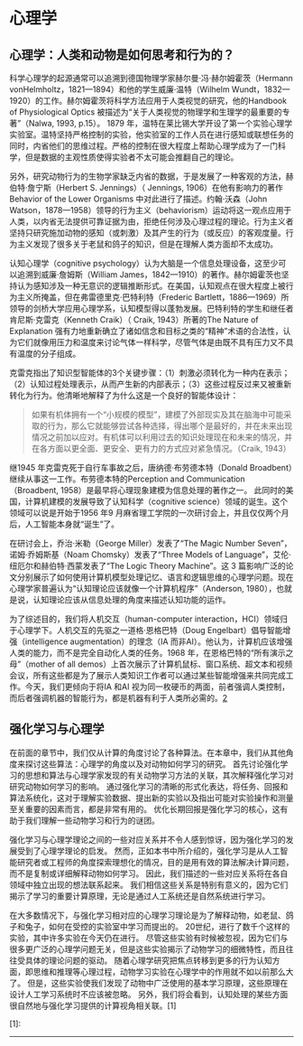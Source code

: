 

<!--
 * @version:
 * @Author:  StevenJokess（蔡舒起） https://github.com/StevenJokess
 * @Date: 2023-04-02 18:48:58
 * @LastEditors:  StevenJokess（蔡舒起） https://github.com/StevenJokess
 * @LastEditTime: 2023-04-14 02:29:20
 * @Description:
 * @Help me: 如有帮助，请赞助，失业3年了。![支付宝收款码](https://github.com/StevenJokess/d2rl/blob/master/img/%E6%94%B6.jpg)
 * @TODO::
 * @Reference:
-->
# 心理学


## 心理学：人类和动物是如何思考和行为的？

科学心理学的起源通常可以追溯到德国物理学家赫尔曼·冯·赫尔姆霍茨（Hermann vonHelmholtz，1821—1894）和他的学生威廉·温特（Wilhelm Wundt，1832—1920）的工作。赫尔姆霍茨将科学方法应用于人类视觉的研究，他的Handbook  of  Physiological  Optics 被描述为“关于人类视觉的物理学和生理学的最重要的专著”（Nalwa, 1993, p.15）。 1879 年，温特在莱比锡大学开设了第一个实验心理学实验室。温特坚持严格控制的实验，他实验室的工作人员在进行感知或联想任务的同时，内省他们的思维过程。严格的控制在很大程度上帮助心理学成为了一门科学，但是数据的主观性质使得实验者不太可能会推翻自己的理论。

另外，研究动物行为的生物学家缺乏内省的数据，于是发展了一种客观的方法，赫伯特·詹宁斯（Herbert S. Jennings）（ Jennings, 1906）在他有影响力的著作Behavior  of  the  Lower Organisms 中对此进行了描述。约翰·沃森（John Watson，1878—1958）领导的行为主义（behaviorism）运动将这一观点应用于人类，以内省无法提供可靠证据为由，拒绝任何涉及心理过程的理论。行为主义者坚持只研究施加动物的感知（或刺激）及其产生的行为（或反应）的客观度量。行为主义发现了很多关于老鼠和鸽子的知识，但是在理解人类方面却不太成功。

认知心理学（cognitive psychology）认为大脑是一个信息处理设备，这至少可以追溯到威廉·詹姆斯（William James，1842—1910）的著作。赫尔姆霍茨也坚持认为感知涉及一种无意识的逻辑推断形式。在美国，认知观点在很大程度上被行为主义所掩盖，但在弗雷德里克·巴特利特（Frederic Bartlett，1886—1969）所领导的剑桥大学应用心理学系，认知模型得以蓬勃发展。巴特利特的学生和继任者肯尼斯·克雷克（Kenneth Craik）（ Craik, 1943）所著的The Nature of Explanation 强有力地重新确立了诸如信念和目标之类的“精神”术语的合法性，认为它们就像用压力和温度来讨论气体一样科学，尽管气体是由既不具有压力又不具有温度的分子组成。

克雷克指出了知识型智能体的3个关键步骤：（1）刺激必须转化为一种内在表示；（2）认知过程处理表示，从而产生新的内部表示；（3）这些过程反过来又被重新转化为行为。他清晰地解释了为什么这是一个良好的智能体设计：

> 如果有机体拥有一个“小规模的模型”，建模了外部现实及其在脑海中可能采取的行为，那么它就能够尝试各种选择，得出哪个是最好的，并在未来出现情况之前加以应对。有机体可以利用过去的知识处理现在和未来的情况，并在各方面以更全面、更安全、更有力的方式应对紧急情况。（Craik, 1943）

继1945 年克雷克死于自行车事故之后，唐纳德·布劳德本特（Donald Broadbent）继续从事这一工作。布劳德本特的Perception  and  Communication（Broadbent, 1958）是最早将心理现象建模为信息处理的著作之一。
此同时的美国，计算机建模的发展导致了认知科学（cognitive science）领域的诞生。这个领域可以说是开始于1956 年9 月麻省理工学院的一次研讨会上，并且仅仅两个月后，人工智能本身就“诞生”了。

在研讨会上，乔治·米勒（George Miller）发表了“The Magic Number Seven”，诺姆·乔姆斯基（Noam Chomsky）发表了“Three Models of Language”，艾伦·纽厄尔和赫伯特·西蒙发表了“The Logic Theory Machine”。这 3 篇影响广泛的论文分别展示了如何使用计算机模型处理记忆、语言和逻辑思维的心理学问题。现在心理学家普遍认为“认知理论应该就像一个计算机程序”（Anderson, 1980），也就是说，认知理论应该从信息处理的角度来描述认知功能的运作。

为了综述目的，我们将人机交互（human-computer interaction，HCI）领域归于心理学下。人机交互的先驱之一道格·恩格巴特（Doug Engelbart）倡导智能增强（intelligence augmentation）的理念（IA 而非AI）。他认为，计算机应该增强人类的能力，而不是完全自动化人类的任务。1968 年，在恩格巴特的“所有演示之母”（mother of all demos）上首次展示了计算机鼠标、窗口系统、超文本和视频会议，所有这些都是为了展示人类知识工作者可以通过某些智能增强来共同完成工作。今天，我们更倾向于将IA 和AI 视为同一枚硬币的两面，前者强调人类控制，而后者强调机器的智能行为，都是机器有利于人类所必需的。[2]

## 强化学习与心理学

在前面的章节中，我们仅从计算的角度讨论了各种算法。在本章中，我们从其他角度来探讨这些算法：心理学的角度以及对动物如何学习的研究。 首先讨论强化学习的思想和算法与心理学家发现的有关动物学习方法的关联，其次解释强化学习对研究动物如何学习的影响。 通过强化学习的清晰的形式化表达，将任务、回报和算法系统化，这对于理解实验数据、提出新的实验以及指出可能对实验操作和测量至关重要的因素而言，都是非常有用的。 优化长期回报是强化学习的核心，这有助于我们理解一些动物学习和行为的谜团。

强化学习与心理学理论之间的一些对应关系并不令人感到惊讶，因为强化学习的发展受到了心理学理论的启发。 然而，正如本书中所介绍的，强化学习是从人工智能研究者或工程师的角度探索理想化的情况，目的是用有效的算法解决计算问题，而不是复制或详细解释动物如何学习。 因此，我们描述的一些对应关系将在各自领域中独立出现的想法联系起来。 我们相信这些关系是特别有意义的，因为它们揭示了学习的重要计算原理，无论是通过人工系统还是自然系统进行学习。

在大多数情况下，与强化学习相对应的心理学习理论是为了解释动物，如老鼠、鸽子和兔子，如何在受控的实验室中学习而提出的。 20世纪，进行了数千个这样的实验，其中许多实验在今天仍在进行。 尽管这些实验有时候被忽视，因为它们与很多更广泛的心理学问题无关，但是这些实验揭示了动物学习的细微特性，而且往往受具体的理论问题的驱动。 随着心理学研究把焦点转移到更多的行为认知方面，即思维和推理等心理过程，动物学习实验在心理学中的作用就不如以前那么大了。 但是，这些实验使我们发现了动物中广泛使用的基本学习原理，这些原理在设计人工学习系统时不应该被忽略。 另外，我们将会看到，认知处理的某些方面很自然地与强化学习提供的计算视角相关联。[1]

[1]:


[2]: https://ticket-assets.baai.ac.cn/uploads/%E3%80%8A%E4%BA%BA%E5%B7%A5%E6%99%BA%E8%83%BD%EF%BC%9A%E7%8E%B0%E4%BB%A3%E6%96%B9%E6%B3%95%EF%BC%88%E7%AC%AC4%E7%89%88%EF%BC%89%E3%80%8B%E6%A0%B7%E7%AB%A0.pdf

---

